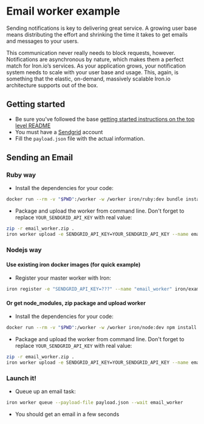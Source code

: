 # Email worker example

Sending notifications is key to delivering great service. A growing user base means distributing the effort and shrinking the time it takes to get emails and messages to your users.

This communication never really needs to block requests, however. Notifications are asynchronous by nature, which makes them a perfect match for Iron.io’s services. As your application grows, your notification system needs to scale with your user base and usage. This, again, is something that the elastic, on-demand, massively scalable Iron.io architecture supports out of the box.

## Getting started

- Be sure you've followed the base [getting started instructions on the top level README](https://github.com/iron-io/iron-worker-examples)
- You must have a [Sendgrid](https://sendgrid.com/) account
- Fill the `payload.json` file with the actual information.

## Sending an Email

### Ruby way

- Install the dependencies for your code:
```sh
docker run --rm -v "$PWD":/worker -w /worker iron/ruby:dev bundle install --standalone --clean
```
- Package and upload the worker from command line. Don't forget to replace `YOUR_SENDGRID_API_KEY` with real value:
```sh
zip -r email_worker.zip .
iron worker upload -e SENDGRID_API_KEY=YOUR_SENDGRID_API_KEY --name email_worker --zip email_worker.zip iron/ruby ruby send_email.rb
```

### Nodejs way

#### Use existing iron docker images (for quick example)

- Register your master worker with Iron:
```sh
iron register -e "SENDGRID_API_KEY=???" --name "email_worker" iron/examples:email_sendgrid_node
```

#### Or get node_modules, zip package and upload worker

- Install the dependencies for your code:
```sh
docker run --rm -v "$PWD":/worker -w /worker iron/node:dev npm install
```
- Package and upload the worker from command line. Don't forget to replace `YOUR_SENDGRID_API_KEY` with real value:
```sh
zip -r email_worker.zip .
iron worker upload -e SENDGRID_API_KEY=YOUR_SENDGRID_API_KEY --name email_worker --zip email_worker.zip node:alpine node send_email.js
```


### Launch it!
- Queue up an email task:
```sh
iron worker queue --payload-file payload.json --wait email_worker
```
- You should get an email in a few seconds
